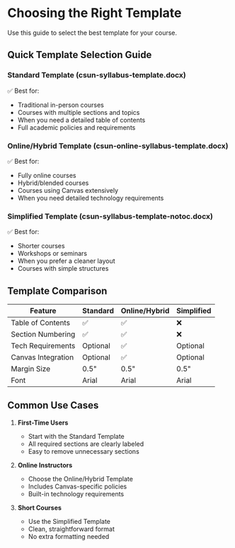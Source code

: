 # Choosing the Right Template

Use this guide to select the best template for your course.

## Quick Template Selection Guide

### Standard Template (csun-syllabus-template.docx)
✅ Best for:
- Traditional in-person courses
- Courses with multiple sections and topics
- When you need a detailed table of contents
- Full academic policies and requirements

### Online/Hybrid Template (csun-online-syllabus-template.docx)
✅ Best for:
- Fully online courses
- Hybrid/blended courses
- Courses using Canvas extensively
- When you need detailed technology requirements

### Simplified Template (csun-syllabus-template-notoc.docx)
✅ Best for:
- Shorter courses
- Workshops or seminars
- When you prefer a cleaner layout
- Courses with simple structures

## Template Comparison

| Feature | Standard | Online/Hybrid | Simplified |
|---------|----------|---------------|------------|
| Table of Contents | ✅ | ✅ | ❌ |
| Section Numbering | ✅ | ✅ | ❌ |
| Tech Requirements | Optional | ✅ | Optional |
| Canvas Integration | Optional | ✅ | Optional |
| Margin Size | 0.5" | 0.5" | 0.5" |
| Font | Arial | Arial | Arial |

## Common Use Cases

1. **First-Time Users**
   - Start with the Standard Template
   - All required sections are clearly labeled
   - Easy to remove unnecessary sections

2. **Online Instructors**
   - Choose the Online/Hybrid Template
   - Includes Canvas-specific policies
   - Built-in technology requirements

3. **Short Courses**
   - Use the Simplified Template
   - Clean, straightforward format
   - No extra formatting needed